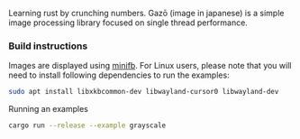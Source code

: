 Learning rust by crunching numbers. Gazō (image in japanese) is a simple image processing library focused on single thread performance.

### Build instructions

Images are displayed using [minifb](https://github.com/emoon/rust_minifb). For Linux users, please note that you will need to install following dependencies to run the examples:

```bash
sudo apt install libxkbcommon-dev libwayland-cursor0 libwayland-dev
```
Running an examples

```bash
cargo run --release --example grayscale
```